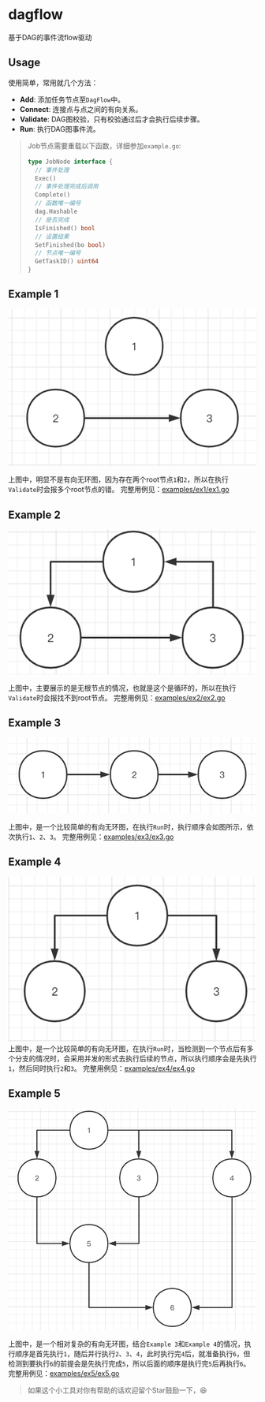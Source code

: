 # dagflow
基于DAG的事件流flow驱动

## Usage
使用简单，常用就几个方法：
- **Add**: 添加任务节点至`DagFlow`中。
- **Connect**: 连接点与点之间的有向关系。
- **Validate**: DAG图校验，只有校验通过后才会执行后续步骤。
- **Run**: 执行DAG图事件流。

> Job节点需要重载以下函数，详细参加`example.go`:
> ```Go
>type JobNode interface {
>	// 事件处理
>	Exec()
>	// 事件处理完成后调用
>	Complete()
>	// 函数唯一编号
>	dag.Hashable
>	// 是否完成
>	IsFinished() bool
>	// 设置结果
>	SetFinished(bo bool)
>	// 节点唯一编号
>	GetTaskID() uint64
>}
> ```

## Example 1
![example1](examples/ex1/ex1.png)

上图中，明显不是有向无环图，因为存在两个root节点`1`和`2`，所以在执行`Validate`时会报多个root节点的错。
完整用例见：[examples/ex1/ex1.go](examples/ex1/ex1.go)

## Example 2
![example2](examples/ex2/ex2.png)

上图中，主要展示的是无根节点的情况，也就是这个是循环的，所以在执行`Validate`时会报找不到root节点。
完整用例见：[examples/ex2/ex2.go](examples/ex2/ex2.go)

## Example 3
![example3](examples/ex3/ex3.png)

上图中，是一个比较简单的有向无环图，在执行`Run`时，执行顺序会如图所示，依次执行`1`、`2`、`3`。
完整用例见：[examples/ex3/ex3.go](examples/ex3/ex3.go)

## Example 4
![example4](examples/ex4/ex4.png)
上图中，是一个比较简单的有向无环图，在执行`Run`时，当检测到一个节点后有多个分支的情况时，会采用并发的形式去执行后续的节点，所以执行顺序会是先执行`1`，然后同时执行`2`和`3`。
完整用例见：[examples/ex4/ex4.go](examples/ex4/ex4.go)

## Example 5
![example5](examples/ex5/ex5.png)

上图中，是一个相对复杂的有向无环图，结合`Example 3`和`Example 4`的情况，执行顺序是首先执行`1`，随后并行执行`2`、`3`、`4`，此时执行完`4`后，就准备执行`6`，但检测到要执行`6`的前提会是先执行完成`5`，所以后面的顺序是执行完`5`后再执行`6`。
完整用例见：[examples/ex5/ex5.go](examples/ex5/ex5.go)


> 如果这个小工具对你有帮助的话欢迎留个Star鼓励一下，😆
